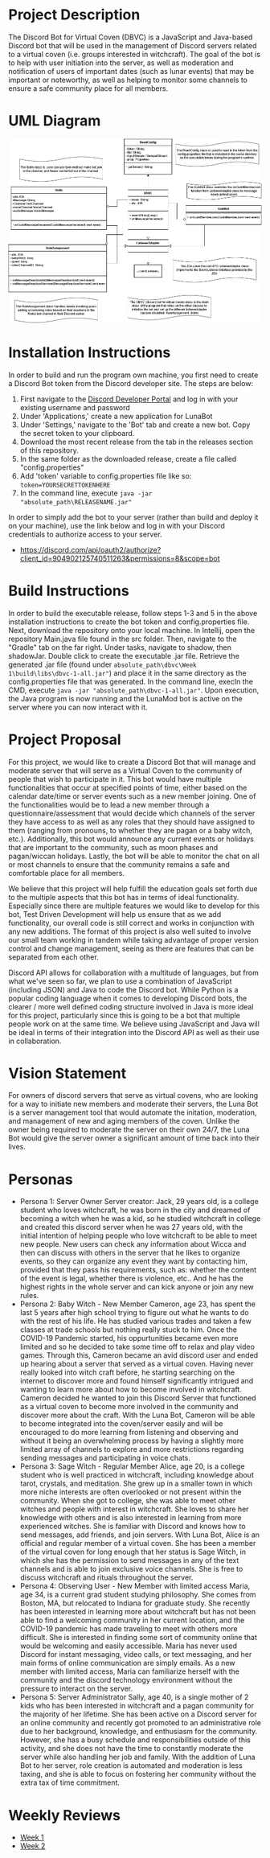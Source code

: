 # Project Description
The Discord Bot for Virtual Coven (DBVC) is a JavaScript and Java-based Discord bot that will be used in the management of Discord servers related to a virtual coven (i.e. groups interested in witchcraft). The goal of the bot is to help with user initiation into the server, as well as moderation and notification of users of important dates (such as lunar events) that may be important or noteworthy, as well as helping to monitor some channels to ensure a safe community place for all members.

# UML Diagram
![dbvc uml diagram](/DBVC.drawio.png)

# Installation Instructions
In order to build and run the program own machine, you first need to create a Discord Bot token from the Discord developer site. The steps are below: 
1. First navigate to the [Discord Developer Portal](https://discord.com/developers/applications) and log in with your existing username and password 
2. Under 'Applications,' create a new application for LunaBot
3. Under 'Settings,' navigate to the 'Bot' tab and create a new bot. Copy the secret token to your clipboard. 
4. Download the most recent release from the tab in the releases section of this repository. 
5. In the same folder as the downloaded release, create a file called "config.properties"
6. Add 'token' variable to config.properties file like so: ```token=YOURSECRETTOKENHERE```
7. In the command line, execute ```java -jar "absolute_path\RELEASENAME.jar"```

In order to simply add the bot to your server (rather than build and deploy it on your machine), use the link below and log in with your Discord credentials to authorize access to your server.
* https://discord.com/api/oauth2/authorize?client_id=904902125740511263&permissions=8&scope=bot

# Build Instructions
In order to build the executable release, follow steps 1-3 and 5 in the above installation instructions to create the bot token and config.properties file. Next, download the repository onto your local machine. In Intellij, open the repository Main.java file found in the src folder. Then, navigate to the "Gradle" tab on the far right. Under tasks, navigate to shadow, then shadowJar. Double click to create the executable .jar file. Retrieve the generated .jar file (found under ```absolute_path\dbvc\Week 1\build\libs\dbvc-1-all.jar"```) and place it in the same directory as the config.properties file that was generated. In the command line, execIn the CMD, execute ```java -jar "absolute_path\dbvc-1-all.jar"```. Upon execution, the Java program is now running and the LunaMod bot is active on the server where you can now interact with it.

# Project Proposal
For this project, we would like to create a Discord Bot that will manage and moderate server that will serve as a Virtual Coven to the community of people that wish to participate in it. This bot would have multiple functionalities that occur at specified points of time, either based on the calendar date/time or server events such as a new member joining. One of the functionalities would be to lead a new member through a questionnaire/assessment that would decide which channels of the server they have access to as well as any roles that they should have assigned to them (ranging from pronouns, to whether they are pagan or a baby witch, etc.). Additionally, this bot would announce any current events or holidays that are important to the community, such as moon phases and pagan/wiccan holidays. Lastly, the bot will be able to monitor the chat on all or most channels to ensure that the community remains a safe and comfortable place for all members.

We believe that this project will help fulfill the education goals set forth due to the multiple aspects that this bot has in terms of ideal functionality. Especially since there are multiple features we would like to develop for this bot, Test Driven Development will help us ensure that as we add functionality, our overall code is still correct and works in conjunction with any new additions. The format of this project is also well suited to involve our small team working in tandem while taking advantage of proper version control and change management, seeing as there are features that can be separated from each other.

Discord API allows for collaboration with a multitude of languages, but from what we've seen so far, we plan to use a combination of JavaScript (including JSON) and Java to code the Discord bot. While Python is a popular coding language when it comes to developing Discord bots, the clearer / more well defined coding structure involved in Java is more ideal for this project, particularly since this is going to be a bot that multiple people work on at the same time. We believe using JavaScript and Java will be ideal in terms of their integration into the Discord API as well as their use in collaboration.

# Vision Statement
For owners of discord servers that serve as virtual covens, who are looking for a way to initiate new members and moderate their servers, the Luna Bot is a server management tool that would automate the initation, moderation, and management of new and aging members of the coven. Unlike the owner being required to moderate the server on their own 24/7, the Luna Bot would give the server owner a significant amount of time back into their lives.

# Personas
- Persona 1: Server Owner
Server creator: Jack, 29 years old, is a college student who loves witchcraft, he was born in the city and dreamed of becoming a witch when he was a kid, so he studied witchcraft in college and created this discord server when he was 27 years old, with the initial intention of helping people who love witchcraft to be able to meet new people. New users can check any information about Wicca and then can discuss with others in the server that he likes to organize events, so they can organize any event they want by contacting him, provided that they pass his requirements, such as: whether the content of the event is legal, whether there is violence, etc.. And he has the highest rights in the whole server and can kick anyone or join any new rules.
- Persona 2: Baby Witch - New Member
Cameron, age 23, has spent the last 5 years after high school trying to figure out what he wants to do with the rest of his life. He has studied various trades and taken a few classes at trade schools but nothing really stuck to him. Once the COVID-19 Pandemic started, his oppurtunities became even more limited and so he decided to take some time off to relax and play video games. Through this, Cameron became an avid discord user and ended up hearing about a server that served as a virtual coven. Having never really looked into witch craft before, he starting searching on the internet to discover more and found himself significantly intrigued and wanting to learn more about how to become involved in witchcraft. Cameron decided he wanted to join this Discord Server that functioned as a virtual coven to become more involved in the community and discover more about the craft. With the Luna Bot, Cameron will be able to become integrated into the coven/server easily and will be encouraged to do more learning from listening and observing and without it being an overwhelming process by having a slightly more limited array of channels to explore and more restrictions regarding sending messages and participating in voice chats.
- Persona 3: Sage Witch - Regular Member
Alice, age 20, is a college student who is well practiced in witchcraft, including knowledge about tarot, crystals, and meditation.
She grew up in a smaller town in which more niche interests are often overlooked or not present within the community.
When she got to college, she was able to meet other witches and people with interest in witchcraft.
She loves to share her knowledge with others and is also interested in learning from more experienced witches. She is familiar
with Discord and knows how to send messages, add friends, and join servers. With Luna Bot, Alice is an official and regular member
of a virtual coven. She has been a member of the virtual coven for long enough that her status is Sage Witch, in which
she has the permission to send messages in any of the text channels and is able to join exclusive voice channels. She is free
to discuss witchcraft and rituals throughout the server.
- Persona 4: Observing User - New Member with limited access
Maria, age 34, is a current grad student studying philosophy. She comes from Boston, MA, but relocated to Indiana for graduate study. She recently has been interested in learning more about witchcraft but has not been able to find a welcoming community in her current location, and the COVID-19 pandemic has made traveling to meet with others more difficult. She is interested in finding some sort of community online that would be welcoming and easily accessible. Maria has never used Discord for instant messaging, video calls, or text messaging, and her main forms of online communication are simply emails. As a new member with limited access, Maria can familiarize herself with the community and the discord technology environment without the pressure to interact on the server.
- Persona 5: Server Administrator
Sally, age 40, is a single mother of 2 kids who has been interested in witchcraft and a pagan community for the majority of her lifetime. She has been active on a Discord server for an online community and recently got promoted to an administrative role due to her background, knowledge, and enthusiasm for the community. However, she has a busy schedule and responsibilities outside of this activity, and she does not have the time to constantly moderate the server while also handling her job and family. With the addition of Luna Bot to her server, role creation is automated and moderation is less taxing, and she is able to focus on fostering her community without the extra tax of time commitment. 

# Weekly Reviews
- [Week 1](https://github.com/CIS3296SoftwareDesignF21/dbvc/blob/readMeEdits/Week1.md)
- [Week 2](https://github.com/CIS3296SoftwareDesignF21/dbvc/blob/readMeEdits/Week2.md)
